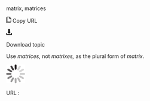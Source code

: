 # 

matrix, matrices

![Copy URL](media/matrix-matrices/Copy.png)
Copy URL

![Download](media/matrix-matrices/Download.png)

Download topic

Use *matrices,* not *matrixes,* as the plural form of *matrix*.

![In progress](media/matrix-matrices/activity-large.gif)

URL :
